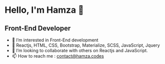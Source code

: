 # Hello, I'm Hamza 👋
## Front-End Developer
- 👀 I’m interested in Front-End development
- 🌱 Reactjs, HTML, CSS, Bootstrap, Materialize, SCSS, JavaScript, Jquery
- 💞️ I’m looking to collaborate with others on Reactjs and JavaScript.
- 📫 How to reach me : contact@hamza.codes

<!---
hamza-che/hamza-che is a ✨ special ✨ repository because its `README.md` (this file) appears on your GitHub profile.
You can click the Preview link to take a look at your changes.
--->

